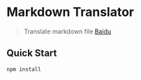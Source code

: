 # Markdown Translator

> Translate markdown file [Baidu](www.baidu.com)

## Quick Start

```language=javascript  
npm install
```
